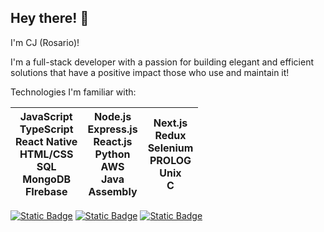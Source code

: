 ## Hey there! 👋
<!--
**Relmy/Relmy** is a ✨ _special_ ✨ repository because its `README.md` (this file) appears on your GitHub profile.

Here are some ideas to get you started:

- 🔭 I’m currently working on ...
- 🌱 I’m currently learning ...
- 👯 I’m looking to collaborate on ...
- 🤔 I’m looking for help with ...
- 💬 Ask me about ...
- 📫 How to reach me: ...
- 😄 Pronouns: ...
- ⚡ Fun fact: ...
-->
I'm CJ (Rosario)!

I'm a full-stack developer with a passion for building elegant and efficient solutions that have a positive impact those who use and maintain it!

Technologies I'm familiar with:

| JavaScript<br>TypeScript<br>React Native<br>HTML/CSS<br>SQL<br>MongoDB<br>FIrebase<br> | Node.js<br>Express.js<br>React.js<br>Python<br>AWS<br>Java<br>Assembly<br> | Next.js<br>Redux<br>Selenium<br>PROLOG<br>Unix<br>C |
| --------------------------------------------------------------------------- | ------------------------------------------------------------ | --------------------------------------------------- |


[![Static Badge](https://img.shields.io/badge/LinkedIn-white?style=flat&logo=linkedin&logoColor=%230A66C2)](https://www.linkedin.com/in/cj-elmy/)
[![Static Badge](https://img.shields.io/badge/Website-white?style=flat&logo=react&logoColor=grey)](https://relmy.github.io/portfolio/)
[![Static Badge](https://img.shields.io/badge/Email%20me!-white?style=flat&logo=protonmail)](mailto:cjelmy@pm.me)
